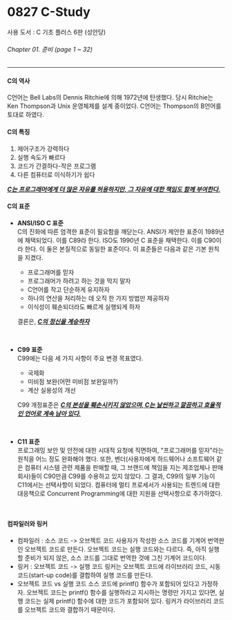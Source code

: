 # 0827 C-Study
사용 도서 : C 기초 플러스 6판 (성안당)

###### Chapter 01. 준비 (page 1 ~ 32)
<hr>

#### C의 역사 <br>
C언어는 Bell Labs의 Dennis Ritchie에 의해 1972년에 탄생했다. 당시 Ritchie는 Ken Thompson과 Unix 운영체제를 설계 중이었다. C언어는 Thompson의 B언어를 토대로 하였다. 

#### C의 특징
1. 제어구조가 강력하다
2. 실행 속도가 빠르다
3. 코드가 간결하다-작은 프로그램
4. 다른 컴퓨터로 이식하기가 쉽다

<u>*__C는 프로그래머에게 더 많은 자유를 허용하지만, 그 자유에 대한 책임도 함께 부여한다.__*</u>

#### C의 표준
- __ANSI/ISO C 표준__ <br>
C의 진화에 따른 엄격한 표준이 필요함을 깨닫는다. ANSI가 제안한 표준이 1989년에 채택되었다. 이를 C89라 한다. ISO도 1990년 C 표준을 채택한다. 이를 C90이라 한다. 이 둘은 본질적으로 동일한 표준이다. 이 표준들은 다음과 같은 기본 원칙을 지켰다. 
    * 프로그래머를 믿자
    * 프로그래머가 하려고 하는 것을 막지 말자
    * C언어를 작고 단순하게 유지하자
    * 하나의 연산을 처리하는 데 오직 한 가지 방법만 제공하자
    * 이식성이 훼손되더라도 빠르게 실행되게 하자

  결론은, <u>*__C의 정신을 계승하자__*</u>
<br>

- __C99 표준__ <br>
C99에는 다음 세 가지 사항이 주요 변경 목표였다.
    * 국제화
    * 미비점 보완(어떤 미비점 보완일까?)
    * 계산 실용성의 개선

  C99 개정표준은 <u>*__C의 본성을 훼손시키지 않았으며, C는 날씬하고 깔끔하고 효율적인 언어로 계속 남아 있다.__*</u>
<br>

- __C11 표준__ <br>
프로그래밍 보안 및 안전에 대한 시대적 요청에 직면하여, "프로그래머를 믿자"라는 원칙을 어느 정도 완화해야 했다. 또한, 벤더(사용자에게 하드웨어나 소프트웨어 같은 컴퓨터 시스템 관련 제품을 판매할 때, 그 브랜드에 책임을 지는 제조업체나 판매 회사)들이 C90만큼 C99를 수용하고 있지 않았다. 그 결과, C99의 일부 기능이 C11에서는 선택사항이 되었다. 컴퓨터에 멀티 프로세서가 사용되는 트렌드에 대한 대응책으로 Concurrent Programming에 대한 지원을 선택사항으로 추가하였다. 
<br>

#### 컴파일러와 링커
- 컴파일러 : 소스 코드 -> 오브젝트 코드
사용자가 작성한 소스 코드를 기계어 번역판인 오브젝트 코드로 만든다. 오브젝트 코드는 실행 코드와는 다르다. 즉, 아직 실행할 준비가 되지 않은, 소스 코드를 그대로 번역한 것에 그친 기계어 코드이다.
- 링커 : 오브젝트 코드 -> 실행 코드
링커는 오브젝트 코드에 라이브러리 코드, 시동 코드(start-up code)를 결합하여 실행 코드를 만든다.
- 오브젝트 코드 vs 실행 코드
소스 코드에 printf() 함수가 포함되어 있다고 가정하자. 오브젝트 코드는 printf() 함수를 실행하라고 지시하는 명령만 가지고 있다면, 실행 코드는 실제 printf() 함수에 대한 코드가 포함되어 있다. 링커가 라이브러리 코드를 오브젝트 코드와 결합하기 때문이다.
